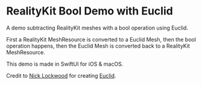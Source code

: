 # RealityKit Bool Demo with Euclid

A demo subtracting RealityKit meshes with a bool operation using Euclid.

First a RealityKit MeshResource is converted to a Euclid Mesh, then the bool operation happens, then the Euclid Mesh is converted back to a RealityKit MeshResource.

This demo is made in SwiftUI for iOS & macOS.

Credit to [Nick Lockwood](https://github.com/nicklockwood) for creating [Euclid](https://github.com/nicklockwood/Euclid).
